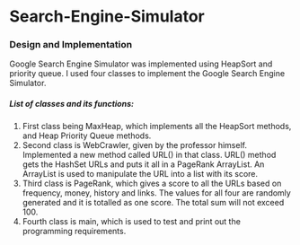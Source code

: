 <h1>Search-Engine-Simulator</h1>
<h3>Design and Implementation</h3>
Google Search Engine Simulator was implemented using HeapSort and priority queue. I used four classes to implement the Google Search Engine Simulator.

<h5>List of classes and its functions:</h5>
<ol>
<li>First class being MaxHeap, which implements all the HeapSort methods, and Heap Priority Queue methods.</li>
<li>Second class is WebCrawler, given by the professor himself. Implemented a new method called URL() in that class. URL() method gets the HashSet URLs and puts it all in a PageRank ArrayList. An ArrayList is used to manipulate the URL into a list with its score.</li>
<li>Third class is PageRank, which gives a score to all the URLs based on frequency, money, history and links. The values for all four are randomly generated and it is totalled as one score. The total sum will not exceed 100.</li>
<li>Fourth class is main, which is used to test and print out the programming requirements.</li>
<ol>
